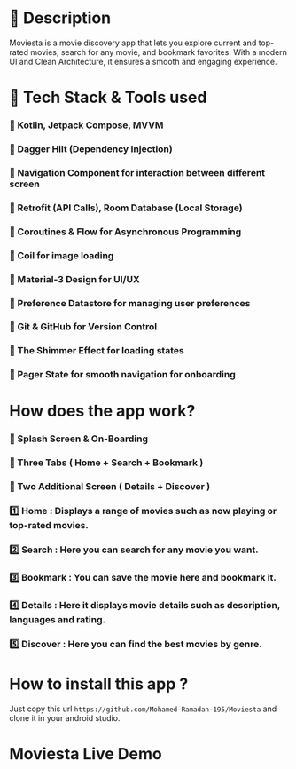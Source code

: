 # 📌 Description
Moviesta is a movie discovery app that lets you explore current and top-rated movies, search for any movie, and bookmark favorites. With a modern UI and Clean Architecture, it ensures a smooth and engaging experience.

# 📌 Tech Stack & Tools used
### 🔹 Kotlin, Jetpack Compose, MVVM
### 🔹 Dagger Hilt (Dependency Injection)
### 🔹 Navigation Component for interaction between different screen
### 🔹 Retrofit (API Calls), Room Database (Local Storage)
### 🔹 Coroutines & Flow for Asynchronous Programming
### 🔹 Coil for image loading
### 🔹 Material-3 Design for UI/UX
### 🔹 Preference Datastore for managing user preferences
### 🔹 Git & GitHub for Version Control
### 🔹 The Shimmer Effect for loading states
### 🔹 Pager State for smooth navigation for onboarding

# How does the app work?
### 📱  Splash Screen & On-Boarding
### 📼 Three Tabs ( Home + Search + Bookmark )
### 📼 Two Additional Screen ( Details + Discover )
### 1️⃣ Home : Displays a range of movies such as now playing or top-rated movies.
### 2️⃣ Search : Here you can search for any movie you want.
### 3️⃣ Bookmark : You can save the movie here and bookmark it.
### 4️⃣ Details : Here it displays movie details such as description, languages and rating.
### 5️⃣ Discover : Here you can find the best movies by genre.

# How to install this app ?
Just copy this url ``` https://github.com/Mohamed-Ramadan-195/Moviesta ``` and clone it in your android studio.

# Moviesta Live Demo
